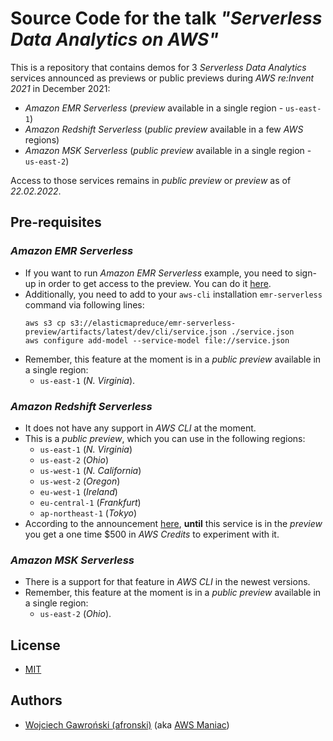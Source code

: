 # Source Code for the talk *"Serverless Data Analytics on AWS"*

This is a repository that contains demos for 3 *Serverless Data Analytics* services announced as previews or public
previews during *AWS re:Invent 2021* in December 2021:

- *Amazon EMR Serverless* (*preview* available in a single region - `us-east-1`)
- *Amazon Redshift Serverless* (*public preview* available in a few *AWS* regions)
- *Amazon MSK Serverless* (*public preview* available in a single region - `us-east-2`)

Access to those services remains in *public preview* or *preview* as of *22.02.2022*.

## Pre-requisites

### *Amazon EMR Serverless*

- If you want to run *Amazon EMR Serverless* example, you need to sign-up in order to get access to the preview. You
  can do it [here](https://pages.awscloud.com/EMR-Serverless-Preview.html).
- Additionally, you need to add to your `aws-cli` installation `emr-serverless` command via following lines:
  ```shell
  aws s3 cp s3://elasticmapreduce/emr-serverless-preview/artifacts/latest/dev/cli/service.json ./service.json
  aws configure add-model --service-model file://service.json
  ```
- Remember, this feature at the moment is in a *public preview* available in a single region:
  - `us-east-1` (*N. Virginia*).

### *Amazon Redshift Serverless*

- It does not have any support in *AWS CLI* at the moment.
- This is a *public preview*, which you can use in the following regions:
  - `us-east-1` (*N. Virginia*)
  - `us-east-2` (*Ohio*)
  - `us-west-1` (*N. California*)
  - `us-west-2` (*Oregon*)
  - `eu-west-1` (*Ireland*)
  - `eu-central-1` (*Frankfurt*)
  - `ap-northeast-1` (*Tokyo*)
- According to the announcement [here](https://aws.amazon.com/blogs/aws/introducing-amazon-redshift-serverless-run-analytics-at-any-scale-without-having-to-manage-infrastructure/),
  **until** this service is in the *preview* you get a one time $500 in *AWS Credits* to experiment with it.

### *Amazon MSK Serverless*

- There is a support for that feature in *AWS CLI* in the newest versions.
- Remember, this feature at the moment is in a *public preview* available in a single region:
  - `us-east-2` (*Ohio*).

## License

- [MIT](LICENSE)

## Authors

- [Wojciech Gawroński (afronski)](https://github.com/afronski) (aka [AWS Maniac](https://awsmaniac.com))
